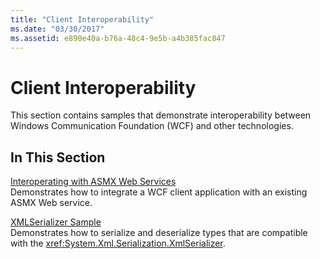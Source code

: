 ```yaml
---
title: "Client Interoperability"
ms.date: "03/30/2017"
ms.assetid: e890e40a-b76a-48c4-9e5b-a4b385fac847
---
```

# Client Interoperability

This section contains samples that demonstrate interoperability between Windows Communication Foundation (WCF) and other technologies.  
  
## In This Section  

 [Interoperating with ASMX Web Services](interoperating-with-asmx-web-services.md)  
 Demonstrates how to integrate a WCF client application with an existing ASMX Web service.  
  
 [XMLSerializer Sample](xmlserializer-sample.md)  
 Demonstrates how to serialize and deserialize types that are compatible with the <xref:System.Xml.Serialization.XmlSerializer>.
